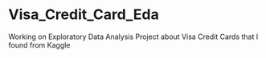 # Visa_Credit_Card_Eda
Working on Exploratory Data Analysis Project about Visa Credit Cards that I found from Kaggle
